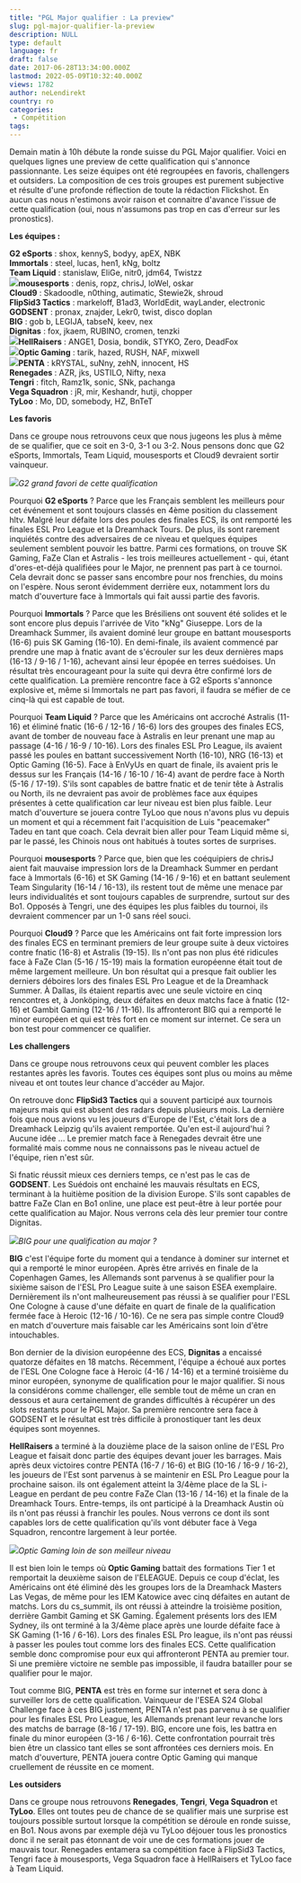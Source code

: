 ```yaml
---
title: "PGL Major qualifier : La preview"
slug: pgl-major-qualifier-la-preview
description: NULL
type: default
language: fr
draft: false
date: 2017-06-28T13:34:00.000Z
lastmod: 2022-05-09T10:32:40.000Z
views: 1782
author: neLendirekt
country: ro
categories:
 - Compétition
tags:
---
```

Demain matin à 10h débute la ronde suisse du PGL Major qualifier. Voici en quelques lignes une preview de cette qualification qui s'annonce passionnante. Les seize équipes ont été regroupées en favoris, challengers et outsiders. La composition de ces trois groupes est purement subjective et résulte d'une profonde réflection de toute la rédaction Flickshot. En aucun cas nous n'estimons avoir raison et connaitre d'avance l'issue de cette qualification (oui, nous n'assumons pas trop en cas d'erreur sur les pronostics).

**Les équipes :**

**G2 eSports** : shox, kennyS, bodyy, apEX, NBK  
**Immortals** : steel, lucas, hen1, kNg, boltz  
**Team Liquid** : stanislaw, EliGe, nitr0, jdm64, Twistzz  
![](/storage/countries/flag/europe_flag_580d21b984714.gif)**mousesports** : denis, ropz, chrisJ, loWel, oskar  
**Cloud9** : Skadoodle, n0thing, autimatic, Stewie2k, shroud  
**FlipSid3 Tactics** : markeloff, B1ad3, WorldEdit, wayLander, electronic  
**GODSENT** : pronax, znajder, Lekr0, twist, disco doplan  
**BIG** : gob b, LEGIJA, tabseN, keev, nex  
**Dignitas** : fox, jkaem, RUBINO, cromen, tenzki  
![](/storage/countries/flag/europe_flag_580d21b984714.gif)**HellRaisers** : ANGE1, Dosia, bondik, STYKO, Zero, DeadFox  
![](/storage/countries/flag/na_flag_58176583b5a4d.png)**Optic Gaming** : tarik, hazed, RUSH, NAF, mixwell  
![](/storage/countries/flag/europe_flag_580d21b984714.gif)**PENTA** : kRYSTAL, suNny, zehN, innocent, HS  
**Renegades** : AZR, jks, USTILO, Nifty, nexa  
**Tengri** : fitch, Ramz1k, sonic, SNk, pachanga  
**Vega Squadron** : jR, mir, Keshandr, hutji, chopper  
**TyLoo** : Mo, DD, somebody, HZ, BnTeT

  
**Les favoris** 

Dans ce groupe nous retrouvons ceux que nous jugeons les plus à même de se qualifier, que ce soit en 3-0, 3-1 ou 3-2\. Nous pensons donc que G2 eSports, Immortals, Team Liquid, mousesports et Cloud9 devraient sortir vainqueur.

![](/storage/images/5942995983624_34195442161-4bffde9570-k-1jpg.jpg)_G2 grand favori de cette qualification_

Pourquoi **G2 eSports** ? Parce que les Français semblent les meilleurs pour cet événement et sont toujours classés en 4ème position du classement hltv. Malgré leur défaite lors des poules des finales ECS, ils ont remporté les finales ESL Pro League et la Dreamhack Tours. De plus, ils sont rarement inquiétés contre des adversaires de ce niveau et quelques équipes seulement semblent pouvoir les battre. Parmi ces formations, on trouve SK Gaming, FaZe Clan et Astralis - les trois meilleures actuellement - qui, étant d'ores-et-déjà qualifiées pour le Major, ne prennent pas part à ce tournoi. Cela devrait donc se passer sans encombre pour nos frenchies, du moins on l'espère. Nous seront évidemment derrière eux, notamment lors du match d'ouverture face à Immortals qui fait aussi partie des favoris.

Pourquoi **Immortals** ? Parce que les Brésiliens ont souvent été solides et le sont encore plus depuis l'arrivée de Vito "kNg" Giuseppe. Lors de la Dreamhack Summer, ils avaient dominé leur groupe en battant mousesports (16-6) puis SK Gaming (16-10). En demi-finale, ils avaient commencé par prendre une map à fnatic avant de s'écrouler sur les deux dernières maps (16-13 / 9-16 / 1-16), achevant ainsi leur épopée en terres suédoises. Un résultat très encourageant pour la suite qui devra être confirmé lors de cette qualification. La première rencontre face à G2 eSports s'annonce explosive et, même si Immortals ne part pas favori, il faudra se méfier de ce cinq-là qui est capable de tout.

Pourquoi **Team Liquid** ? Parce que les Américains ont accroché Astralis (11-16) et éliminé fnatic (16-6 / 12-16 / 16-6) lors des groupes des finales ECS, avant de tomber de nouveau face à Astralis en leur prenant une map au passage (4-16 / 16-9 / 10-16). Lors des finales ESL Pro League, ils avaient passé les poules en battant successivement North (16-10), NRG (16-13) et Optic Gaming (16-5). Face à EnVyUs en quart de finale, ils avaient pris le dessus sur les Français (14-16 / 16-10 / 16-4) avant de perdre face à North (5-16 / 17-19). S'ils sont capables de battre fnatic et de tenir tête à Astralis ou North, ils ne devraient pas avoir de problèmes face aux équipes présentes à cette qualification car leur niveau est bien plus faible. Leur match d'ouverture se jouera contre TyLoo que nous n'avons plus vu depuis un moment et qui a récemment fait l'acquisition de Luis "peacemaker" Tadeu en tant que coach. Cela devrait bien aller pour Team Liquid même si, par le passé, les Chinois nous ont habitués à toutes sortes de surprises.

Pourquoi **mousesports** ? Parce que, bien que les coéquipiers de chrisJ aient fait mauvaise impression lors de la Dreamhack Summer en perdant face à Immortals (6-16) et SK Gaming (14-16 / 9-16) et en battant seulement Team Singularity (16-14 / 16-13), ils restent tout de même une menace par leurs individualités et sont toujours capables de surprendre, surtout sur des Bo1\. Opposés à Tengri, une des équipes les plus faibles du tournoi, ils devraient commencer par un 1-0 sans réel souci.

Pourquoi **Cloud9** ? Parce que les Américains ont fait forte impression lors des finales ECS en terminant premiers de leur groupe suite à deux victoires contre fnatic (16-8) et Astralis (19-15). Ils n'ont pas non plus été ridicules face à FaZe Clan (5-16 / 15-19) mais la formation européenne était tout de même largement meilleure. Un bon résultat qui a presque fait oublier les derniers déboires lors des finales ESL Pro League et de la Dreamhack Summer. À Dallas, ils étaient repartis avec une seule victoire en cinq rencontres et, à Jonköping, deux défaites en deux matchs face à fnatic (12-16) et Gambit Gaming (12-16 / 11-16). Ils affronteront BIG qui a remporté le minor européen et qui est très fort en ce moment sur internet. Ce sera un bon test pour commencer ce qualifier.

  
**Les challengers**

Dans ce groupe nous retrouvons ceux qui peuvent combler les places restantes après les favoris. Toutes ces équipes sont plus ou moins au même niveau et ont toutes leur chance d'accéder au Major.

On retrouve donc **FlipSid3 Tactics** qui a souvent participé aux tournois majeurs mais qui est absent des radars depuis plusieurs mois. La dernière fois que nous avions vu les joueurs d'Europe de l'Est, c'était lors de a Dreamhack Leipzig qu'ils avaient remportée. Qu'en est-il aujourd'hui ? Aucune idée ... Le premier match face à Renegades devrait être une formalité mais comme nous ne connaissons pas le niveau actuel de l'équipe, rien n'est sûr.

Si fnatic réussit mieux ces derniers temps, ce n'est pas le cas de **GODSENT**. Les Suédois ont enchainé les mauvais résultats en ECS, terminant à la huitième position de la division Europe. S'ils sont capables de battre FaZe Clan en Bo1 online, une place est peut-être à leur portée pour cette qualification au Major. Nous verrons cela dès leur premier tour contre Dignitas.

![](/storage/images/5953a512eb096_big-minorjpeg.jpeg)_BIG pour une qualification au major ?_

**BIG** c'est l'équipe forte du moment qui a tendance à dominer sur internet et qui a remporté le minor européen. Après être arrivés en finale de la Copenhagen Games, les Allemands sont parvenus à se qualifier pour la sixième saison de l'ESL Pro League suite à une saison ESEA exemplaire. Dernièrement ils n'ont malheureusement pas réussi à se qualifier pour l'ESL One Cologne à cause d'une défaite en quart de finale de la qualification fermée face à Heroic (12-16 / 10-16). Ce ne sera pas simple contre Cloud9 en match d'ouverture mais faisable car les Américains sont loin d'être intouchables.

Bon dernier de la division européenne des ECS, **Dignitas** a encaissé quatorze défaites en 18 matchs. Récemment, l'équipe a échoué aux portes de l'ESL One Cologne face à Heroic (4-16 / 14-16) et a terminé troisième du minor européen, synonyme de qualification pour le major qualifier. Si nous la considérons comme challenger, elle semble tout de même un cran en dessous et aura certainement de grandes difficultés à récupérer un des slots restants pour le PGL Major. Sa première rencontre sera face à GODSENT et le résultat est très difficile à pronostiquer tant les deux équipes sont moyennes.

**HellRaisers** a terminé à la douzième place de la saison online de l'ESL Pro League et faisait donc partie des équipes devant jouer les barrages. Mais après deux victoires contre PENTA (16-7 / 16-6) et BIG (10-16 / 16-9 / 16-2), les joueurs de l'Est sont parvenus à se maintenir en ESL Pro League pour la prochaine saison. ils ont également atteint la 3/4ème place de la SL i-League en perdant de peu contre FaZe Clan (13-16 / 14-16) et la finale de la Dreamhack Tours. Entre-temps, ils ont participé à la Dreamhack Austin où ils n'ont pas réussi à franchir les poules. Nous verrons ce dont ils sont capables lors de cette qualification qu'ils vont débuter face à Vega Squadron, rencontre largement à leur portée.

![](/storage/images/5953abac97b1e_optic-eleaguejpeg.jpeg)_Optic Gaming loin de son meilleur niveau_

Il est bien loin le temps où **Optic Gaming** battait des formations Tier 1 et remportait la deuxième saison de l'ELEAGUE. Depuis ce coup d'éclat, les Américains ont été éliminé dès les groupes lors de la Dreamhack Masters Las Vegas, de même pour les IEM Katowice avec cinq défaites en autant de matchs. Lors du cs\_summit, ils ont réussi à atteindre la troisième position, derrière Gambit Gaming et SK Gaming. Également présents lors des IEM Sydney, ils ont terminé à la 3/4ème place après une lourde défaite face à SK Gaming (1-16 / 6-16). Lors des finales ESL Pro league, ils n'ont pas réussi à passer les poules tout comme lors des finales ECS. Cette qualification semble donc compromise pour eux qui affronteront PENTA au premier tour. Si une première victoire ne semble pas impossible, il faudra batailler pour se qualifier pour le major.

Tout comme BIG, **PENTA** est très en forme sur internet et sera donc à surveiller lors de cette qualification. Vainqueur de l'ESEA S24 Global Challenge face à ces BIG justement, PENTA n'est pas parvenu à se qualifier pour les finales ESL Pro League, les Allemands prenant leur revanche lors des matchs de barrage (8-16 / 17-19). BIG, encore une fois, les battra en finale du minor européen (3-16 / 6-16). Cette confrontation pourrait très bien être un classico tant elles se sont affrontées ces derniers mois. En match d'ouverture, PENTA jouera contre Optic Gaming qui manque cruellement de réussite en ce moment.

  
**Les outsiders**

Dans ce groupe nous retrouvons **Renegades**, **Tengri**, **Vega Squadron** et **TyLoo**. Elles ont toutes peu de chance de se qualifier mais une surprise est toujours possible surtout lorsque la compétition se déroule en ronde suisse, en Bo1\. Nous avons par exemple déjà vu TyLoo déjouer tous les pronostics donc il ne serait pas étonnant de voir une de ces formations jouer de mauvais tour. Renegades entamera sa compétition face à FlipSid3 Tactics, Tengri face à mousesports, Vega Squadron face à HellRaisers et TyLoo face à Team Liquid.
